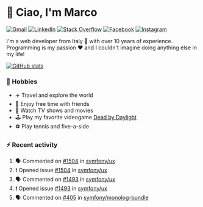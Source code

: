 # 👋 Ciao, I'm Marco

[![Gmail](https://img.shields.io/badge/Gmail-%23BB001B?style=flat-square&logo=gmail&logoColor=white)](mailto:gremo1982@gmail.com)
[![LinkedIn](https://img.shields.io/badge/LinkedIn-%230e76a8?style=flat-square&logo=linkedin)](https://www.linkedin.com/in/marco-polichetti)
[![Stack Overflow](https://img.shields.io/stackexchange/stackoverflow/r/220180?style=flat&logo=stackoverflow&label=Stack%20Overflow&color=%23F47F24)](https://stackoverflow.com/users/220180)
[![Facebook](https://img.shields.io/badge/-Facebook-%234267B2?style=flat-square&logo=facebook&logoColor=white)](https://www.facebook.com/marco.poliketti)
[![Instagram](https://img.shields.io/badge/-Instagram-%23C13584?style=flat-square&logo=instagram&logoColor=white)](https://www.instagram.com/marco.gremo)

I'm a web developer from Italy 🍕 with over 10 years of experience. Programming is my passion ❤️ and I couldn't imagine doing anything else in my life!

[![GitHub stats](https://github-readme-stats.vercel.app/api?username=gremo&show_icons=true&rank_icon=github&theme=transparent)](https://github.com/anuraghazra/github-readme-stats)

### 📅 Hobbies

- ✈️ Travel and explore the world
- 🍻 Enjoy free time with friends
- 🎥 Watch TV shows and movies
- 🕹️ Play my favorite videogame [Dead by Daylight](https://deadbydaylight.com)
- ⚽ Play tennis and five-a-side

### ⚡ Recent activity

<!--START_SECTION:activity-->
1. 🗣 Commented on [#1504](https://github.com/symfony/ux/issues/1504#issuecomment-1947296720) in [symfony/ux](https://github.com/symfony/ux)
2. ❗ Opened issue [#1504](https://github.com/symfony/ux/issues/1504) in [symfony/ux](https://github.com/symfony/ux)
3. 🗣 Commented on [#1493](https://github.com/symfony/ux/issues/1493#issuecomment-1946814644) in [symfony/ux](https://github.com/symfony/ux)
4. ❗ Opened issue [#1493](https://github.com/symfony/ux/issues/1493) in [symfony/ux](https://github.com/symfony/ux)
5. 🗣 Commented on [#405](https://github.com/symfony/monolog-bundle/issues/405#issuecomment-1941290329) in [symfony/monolog-bundle](https://github.com/symfony/monolog-bundle)
<!--END_SECTION:activity-->
